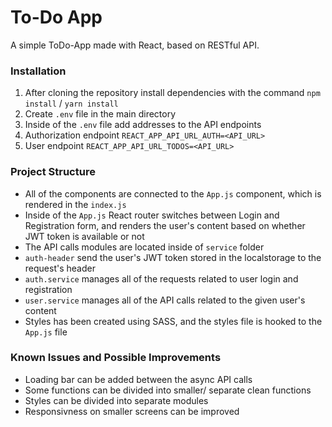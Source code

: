 # To-Do App

A simple ToDo-App made with React, based on RESTful API.

### Installation

1. After cloning the repository install dependencies with the command `npm install` / `yarn install`
2. Create `.env` file in the main directory
3. Inside of the `.env` file add addresses to the API endpoints
4. Authorization endpoint `REACT_APP_API_URL_AUTH=<API_URL>`
5. User endpoint `REACT_APP_API_URL_TODOS=<API_URL>`

### Project Structure

- All of the components are connected to the `App.js` component, which is rendered in the `index.js`
- Inside of the `App.js` React router switches between Login and Registration form, and renders the user's content
  based on whether JWT token is available or not
- The API calls modules are located inside of `service` folder
- `auth-header` send the user's JWT token stored in the localstorage to the request's header
- `auth.service` manages all of the requests related to user login and registration
- `user.service` manages all of the API calls related to the given user's content
- Styles has been created using SASS, and the styles file is hooked to the `App.js` file

### Known Issues and Possible Improvements

- Loading bar can be added between the async API calls
- Some functions can be divided into smaller/ separate clean functions
- Styles can be divided into separate modules
- Responsivness on smaller screens can be improved
